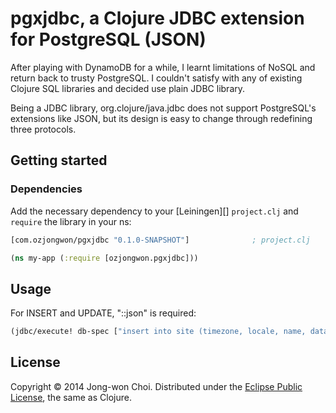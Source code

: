 # pgxjdbc, a Clojure JDBC extension for PostgreSQL (JSON)

After playing with DynamoDB for a while, I learnt limitations of NoSQL and return back to trusty PostgreSQL.
I couldn't satisfy with any of existing Clojure SQL libraries and decided use plain JDBC library.

Being a JDBC library, org.clojure/java.jdbc does not support PostgreSQL's extensions like JSON, but its design is easy to change through redefining three protocols.

## Getting started

### Dependencies

Add the necessary dependency to your [Leiningen][] `project.clj` and `require` the library in your ns:

```clojure
[com.ozjongwon/pgxjdbc "0.1.0-SNAPSHOT"]              ; project.clj

(ns my-app (:require [ozjongwon.pgxjdbc]))
```

## Usage
For INSERT and UPDATE, "::json" is required:

```clojure
(jdbc/execute! db-spec ["insert into site (timezone, locale, name, data) values (?,?,?,?::json)" :aus/nsw :en_AU "new name" false])
```

## License

Copyright &copy; 2014 Jong-won Choi. Distributed under the [Eclipse Public License][], the same as Clojure.



[Eclipse Public License]: <https://raw2.github.com/ozjongwon/dynohub/master/LICENSE>
